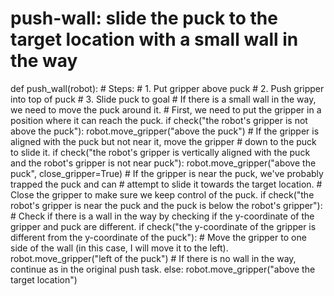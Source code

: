 # push-wall: slide the puck to the target location with a small wall in the way
def push_wall(robot):
    # Steps:
    #  1. Put gripper above puck
    #  2. Push gripper into top of puck
    #  3. Slide puck to goal
    # If there is a small wall in the way, we need to move the puck around it.
    # First, we need to put the gripper in a position where it can reach the puck.
    if check("the robot's gripper is not above the puck"):
        robot.move_gripper("above the puck")
    # If the gripper is aligned with the puck but not near it, move the gripper
    # down to the puck to slide it.
    if check("the robot's gripper is vertically aligned with the puck and the robot's gripper is not near puck"):
        robot.move_gripper("above the puck", close_gripper=True)
    # If the gripper is near the puck, we've probably trapped the puck and can
    # attempt to slide it towards the target location.
    # Close the gripper to make sure we keep control of the puck.
    if check("the robot's gripper is near the puck and the puck is below the robot's gripper"):
        # Check if there is a wall in the way by checking if the y-coordinate of the gripper and puck are different.
        if check("the y-coordinate of the gripper is different from the y-coordinate of the puck"):
            # Move the gripper to one side of the wall (in this case, I will move it to the left).
            robot.move_gripper("left of the puck")
        # If there is no wall in the way, continue as in the original push task.
        else:
            robot.move_gripper("above the target location")